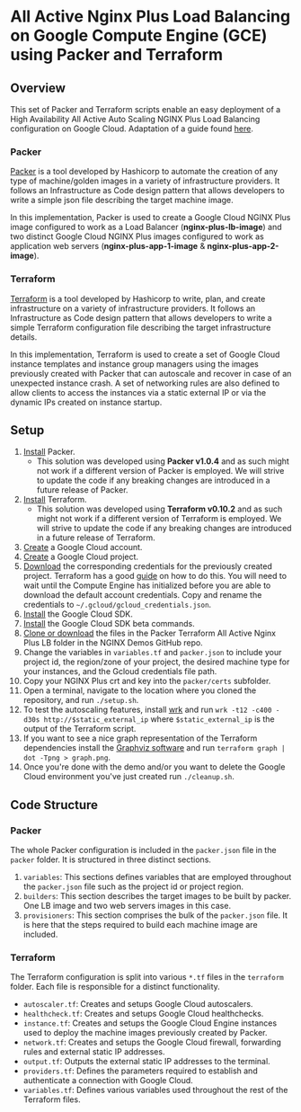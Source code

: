 # All Active Nginx Plus Load Balancing on Google Compute Engine (GCE) using Packer and Terraform

## Overview

This set of Packer and Terraform scripts enable an easy deployment of a High Availability All Active Auto Scaling NGINX Plus Load Balancing configuration on Google Cloud. Adaptation of a guide found [here](https://www.nginx.com/resources/deployment-guides/all-active-nginx-plus-load-balancing-gce/).

### Packer

[Packer](https://www.packer.io/) is a tool developed by Hashicorp to automate the creation of any type of machine/golden images in a variety of infrastructure providers. It follows an Infrastructure as Code design pattern that allows developers to write a simple json file describing the target machine image.

In this implementation, Packer is used to create a Google Cloud NGINX Plus image configured to work as a Load Balancer (**nginx-plus-lb-image**) and two distinct Google Cloud NGINX Plus images configured to work as application web servers  (**nginx-plus-app-1-image** & **nginx-plus-app-2-image**).

### Terraform

[Terraform](https://www.terraform.io/) is a tool developed by Hashicorp to write, plan, and create infrastructure on a variety of infrastructure providers. It follows an Infrastructure as Code design pattern that allows developers to write a simple Terraform configuration file describing the target infrastructure details.

In this implementation, Terraform is used to create a set of Google Cloud instance templates and instance group managers using the images previously created with Packer that can autoscale and recover in case of an unexpected instance crash. A set of networking rules are also defined to allow clients to access the instances via a static external IP or via the dynamic IPs created on instance startup.

## Setup

1. [Install](https://www.packer.io/intro/getting-started/install.html) Packer.
    * This solution was developed using **Packer v1.0.4** and as such might not work if a different version of Packer is employed. We will strive to update the code if any breaking changes are introduced in a future release of Packer.
2. [Install](https://www.terraform.io/intro/getting-started/install.html) Terraform.
    * This solution was developed using **Terraform v0.10.2** and as such might not work if a different version of Terraform is employed. We will strive to update the code if any breaking changes are introduced in a future release of Terraform.
3. [Create](https://cloud.google.com/) a Google Cloud account.
4. [Create](https://cloud.google.com/resource-manager/docs/creating-managing-projects) a Google Cloud project.
5. [Download](https://www.terraform.io/docs/providers/google/index.html) the corresponding credentials for the previously created project. Terraform has a good [guide](https://www.terraform.io/docs/providers/google/index.html) on how to do this. You will need to wait until the Compute Engine has initialized before you are able to download the default account credentials. Copy and rename the credentials to `~/.gcloud/gcloud_credentials.json`.
6. [Install](https://cloud.google.com/sdk/downloads) the Google Cloud SDK.
7. [Install](https://cloud.google.com/sdk/docs/managing-components) the Google Cloud SDK beta commands.
8. [Clone or download](https://github.com/nginxinc/NGINX-Demos/tree/master/packer-terraform-all-active-nginx-plus-lb) the files in the Packer Terraform All Active Nginx Plus LB folder in the NGINX Demos GitHub repo.
9. Change the variables in `variables.tf` and `packer.json` to include your project id, the region/zone of your project, the desired machine type for your instances, and the Gcloud credentials file path.
10. Copy your NGINX Plus crt and key into the `packer/certs` subfolder.
11. Open a terminal, navigate to the location where you cloned the repository, and run `./setup.sh`.
12. To test the autoscaling features, install [wrk](https://github.com/wg/wrk) and run `wrk -t12 -c400 -d30s http://$static_external_ip` where `$static_external_ip` is the output of the Terraform script.
13. If you want to see a nice graph representation of the Terraform dependencies install the [Graphviz software](http://www.graphviz.org/) and run `terraform graph | dot -Tpng > graph.png`.
14. Once you're done with the demo and/or you want to delete the Google Cloud environment you've just created run `./cleanup.sh`.

## Code Structure

### Packer

The whole Packer configuration is included in the `packer.json` file in the `packer` folder. It is structured in three distinct sections.

1. `variables`: This sections defines variables that are employed throughout the `packer.json` file such as the project id or project region.
2. `builders`: This section describes the target images to be built by packer. One LB image and two web servers images in this case.
3. `provisioners`: This section comprises the bulk of the `packer.json` file. It is here that the steps required to build each machine image are included.

### Terraform

The Terraform configuration is split into various `*.tf` files in the `terraform` folder. Each file is responsible for a distinct functionality.

* `autoscaler.tf`: Creates and setups Google Cloud autoscalers.
* `healthcheck.tf`: Creates and setups Google Cloud healthchecks.
* `instance.tf`: Creates and setups the Google Cloud Engine instances used to deploy the machine images previously created by Packer.
* `network.tf`: Creates and setups the Google Cloud firewall, forwarding rules and external static IP addresses.
* `output.tf`: Outputs the external static IP addresses to the terminal.
* `providers.tf`: Defines the parameters required to establish and authenticate a connection with Google Cloud.
* `variables.tf`: Defines various variables used throughout the rest of the Terraform files.

